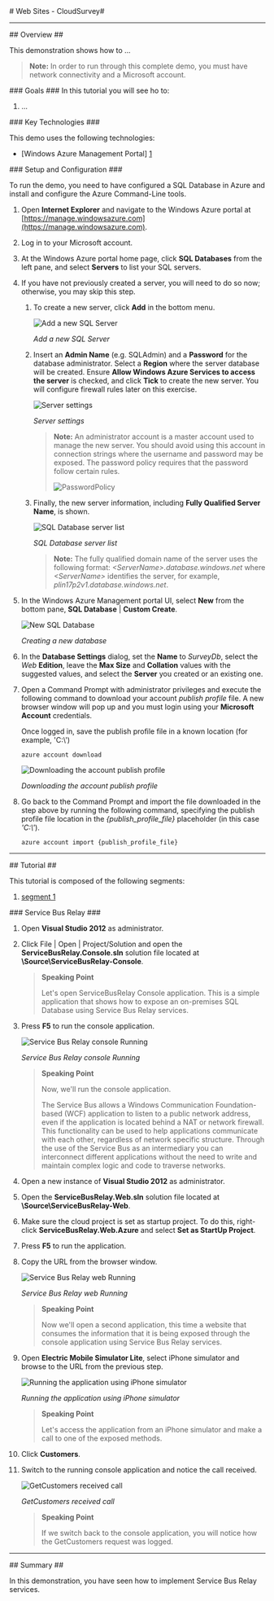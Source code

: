 ﻿<a name="title" />
# Web Sites - CloudSurvey#

---

<a name="Overview" />
## Overview ##

This demonstration shows how to ...

> **Note:** In order to run through this complete demo, you must have network connectivity and a Microsoft account.

<a id="goals" />
### Goals ###
In this tutorial you will see ho to:

1.	...

<a name="technologies" />
### Key Technologies ###

This demo uses the following technologies:

- [Windows Azure Management Portal] [1]

[1]: https://manage.windowsazure.com/

<a name="setup" />
### Setup and Configuration ###

To run the demo, you need to have configured a SQL Database in Azure and install and configure the Azure Command-Line tools.

1. Open **Internet Explorer** and navigate to the Windows Azure portal at [https://manage.windowsazure.com](https://manage.windowsazure.com).
1. Log in to your Microsoft account.
1. At the Windows Azure portal home page, click **SQL Databases** from the left pane, and select **Servers** to list your SQL servers.
1. If you have not previously created a server, you will need to do so now; otherwise, you may skip this step. 

	1. To create a new server, click **Add** in the bottom menu.
	 
		![Add a new SQL Server](images/add-a-new-sql-server.png?raw=true "Add a new SQL Server")

		_Add a new SQL Server_ 

	1. Insert an **Admin Name** (e.g. SQLAdmin) and a **Password** for the database administrator. Select a **Region** where the server database will be created. Ensure **Allow Windows Azure Services to access the server** is checked, and click **Tick** to create the new server. You will configure firewall rules later on this exercise.
	 
		![Server settings](images/server-settings.png?raw=true)

		_Server settings_
	
		>**Note:** An administrator account is a master account used to manage the new server. You should avoid using this account in connection strings where the username and password may be exposed.
		>The password policy requires that the password follow certain rules.
		>
		>![PasswordPolicy](images/passwordpolicy.png?raw=true)


	1. Finally, the new server information, including **Fully Qualified Server Name**, is shown. 

		![SQL Database server list](images/sqlazureprojectslist.png?raw=true)

		_SQL Database server list_ 

		> **Note:** The fully qualified domain name of the server uses the following format:
		_\<ServerName\>.database.windows.net_ where _\<ServerName\>_ identifies the server, for example, _plin17p2v1.database.windows.net_.
 
1. In the Windows Azure Management portal UI, select **New** from the bottom pane, **SQL Database** | **Custom Create**.
	
	![New SQL Database](images/new-sql-database.png?raw=true)

	_Creating a new database_  

1. In the **Database Settings** dialog, set the **Name** to _SurveyDb_, select the _Web_ **Edition**, leave the **Max Size** and **Collation** values with the suggested values, and select the **Server** you created or an existing one.


1. Open a Command Prompt with administrator privileges and execute the following command to download your account _publish profile_ file. A new browser window will pop up and you must login using your **Microsoft Account** credentials. 
    
    Once logged in, save the publish profile file in a known location (for example, 'C:\\')

	```CommandPrompt
	azure account download
	```

	![Downloading the account publish profile](images/download-publishsettings.png?raw=true "Downloading the account publish profile")

	_Downloading the account publish profile_

1. Go back to the Command Prompt and import the file downloaded in the step above by running the following command, specifying the publish profile file location in the _{publish_profile_file}_ placeholder (in this case *'C:\\'*).

	```CommandPrompt
	azure account import {publish_profile_file}
	```

---

<a name="Tutorial" />
## Tutorial ##

This tutorial is composed of the following segments:

1. [segment 1](#segment1)

<a name="segment1" />
### Service Bus Relay ###

1. Open **Visual Studio 2012** as administrator.

1. Click File | Open | Project/Solution and open the **ServiceBusRelay.Console.sln** solution file located at **\Source\ServiceBusRelay-Console**.

	> **Speaking Point**
	>
	> Let's open ServiceBusRelay Console application. This is a simple application that shows how to expose an on-premises SQL Database using Service Bus Relay services.

1. Press **F5** to run the console application. 

	![Service Bus Relay console Running](images/service-bus-relay-console-running.png?raw=true "Service Bus Relay console Running")

	_Service Bus Relay console Running_

	> **Speaking Point**
	>
	> Now, we'll run the console application. 
	>
	>The Service Bus allows a Windows Communication Foundation-based (WCF) application to listen to a public network address, even if the application is located behind a NAT or network firewall. This functionality can be used to help applications communicate with each other, regardless of network specific structure. Through the use of the Service Bus as an intermediary you can interconnect different applications without the need to write and maintain complex logic and code to traverse networks.


1. Open a new instance of **Visual Studio 2012** as administrator.

1. Open the **ServiceBusRelay.Web.sln** solution file located at **\Source\ServiceBusRelay-Web**.

1. Make sure the cloud project is set as startup project. To do this, right-click **ServiceBusRelay.Web.Azure** and select **Set as StartUp Project**.

1. Press **F5** to run the application.

1. Copy the URL from the browser window.

	![Service Bus Relay web Running](images/service-bus-relay-web-running.png?raw=true "Service Bus Relay web Running")

	_Service Bus Relay web Running_

	> **Speaking Point**
	>
	> Now we'll open a second application, this time a website that consumes the information that it is being exposed through the console application using Service Bus Relay services.

1. Open **Electric Mobile Simulator Lite**, select iPhone simulator and browse to the URL from the previous step.

	![Running the application using iPhone simulator](images/running-the-application-using-iphone-simulato.png?raw=true "Running the application using iPhone simulator")

	_Running the application using iPhone simulator_

	> **Speaking Point**
	>
	> Let's access the application from an iPhone simulator and make a call to one of the exposed methods.

1. Click **Customers**.

1. Switch to the running console application and notice the call received.

	![GetCustomers received call](images/getcustomers-received-call.png?raw=true "GetCustomers received call")

	_GetCustomers received call_

	> **Speaking Point**
	>
	> If we switch back to the console application, you will notice how the GetCustomers request was logged.

---

<a name="summary" />
## Summary ##

In this demonstration, you have seen how to implement Service Bus Relay services.